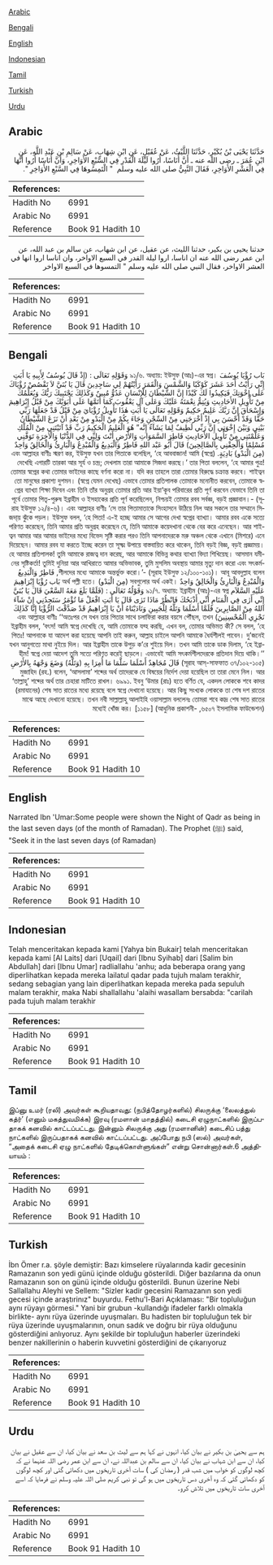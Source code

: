 [Arabic](#arabic)

[Bengali](#bengali)

[English](#english)

[Indonesian](#indonesian)

[Tamil](#tamil)

[Turkish](#turkish)

[Urdu](#urdu)

## Arabic


<div dir="rtl" lang="ar" style={{fontSize:'larger',backgroundColor:'#f8f9fa',padding:20}}>
حَدَّثَنَا يَحْيَى بْنُ بُكَيْرٍ، حَدَّثَنَا اللَّيْثُ، عَنْ عُقَيْلٍ، عَنِ ابْنِ شِهَابٍ، عَنْ سَالِمِ بْنِ عَبْدِ اللَّهِ، عَنِ ابْنِ عُمَرَ ـ رضى الله عنه ـ أَنَّ أُنَاسًا، أُرُوا لَيْلَةَ الْقَدْرِ فِي السَّبْعِ الأَوَاخِرِ، وَأَنَّ أُنَاسًا أُرُوا أَنَّهَا فِي الْعَشْرِ الأَوَاخِرِ، فَقَالَ النَّبِيُّ صلى الله عليه وسلم ‏ "‏ الْتَمِسُوهَا فِي السَّبْعِ الأَوَاخِرِ ‏"‏‏.‏
</div>
<div style={{backgroundColor:'#f8f9fa',padding:20, marginBottom: 10}}><table> <thead> <tr> <th>References:</th> <th></th> </tr> </thead> <tbody><tr><td>Hadith No</td><td>6991</td></tr><tr><td>Arabic No</td><td>6991</td></tr><tr><td>Reference</td><td>Book 91 Hadith 10</td></tr></tbody></table></div>


<div dir="rtl" lang="ar" style={{fontSize:'larger',backgroundColor:'#f8f9fa',padding:20}}>
حدثنا يحيى بن بكير، حدثنا الليث، عن عقيل، عن ابن شهاب، عن سالم بن عبد الله، عن ابن عمر رضى الله عنه ان اناسا، اروا ليلة القدر في السبع الاواخر، وان اناسا اروا انها في العشر الاواخر، فقال النبي صلى الله عليه وسلم " التمسوها في السبع الاواخر
</div>
<div style={{backgroundColor:'#f8f9fa',padding:20, marginBottom: 10}}><table> <thead> <tr> <th>References:</th> <th></th> </tr> </thead> <tbody><tr><td>Hadith No</td><td>6991</td></tr><tr><td>Arabic No</td><td>6991</td></tr><tr><td>Reference</td><td>Book 91 Hadith 10</td></tr></tbody></table></div>

## Bengali


<div dir="rtl" lang="bn" style={{fontSize:'larger',backgroundColor:'#f8f9fa',padding:20}}>
بَاب رُؤْيَا يُوسُفَ ৯১/৬. অধ্যায়: ইউসুফ (আঃ)-এর স্বপ্ন। وَقَوْلِهِ تَعَالَى : (إِذْ قَالَ يُوسُفُ لِأَبِيهِ يَا أَبَتِ إِنِّي رَأَيْتُ أَحَدَ عَشَرَ كَوْكَبًا وَالشَّمْسَ وَالْقَمَرَ رَأَيْتُهُمْ لِي سَاجِدِينَ قَالَ يَا بُنَيَّ لاَ تَقْصُصْ رُؤْيَاكَ عَلٰى إِخْوَتِكَ فَيَكِيدُوا لَكَ كَيْدًا إِنَّ الشَّيْطَانَ لِلْإِنْسَانِ عَدُوٌّ مُبِينٌ وَكَذٰلِكَ يَجْتَبِيكَ رَبُّكَ وَيُعَلِّمُكَ مِنْ تَأْوِيلِ الأَحَادِيثِ وَيُتِمُّ نِعْمَتَهُ عَلَيْكَ وَعَلٰى آلِ يَعْقُوبَ كَمَا أَتَمَّهَا عَلَى أَبَوَيْكَ مِنْ قَبْلُ إِبْرَاهِيمَ وَإِسْحَاقَ إِنَّ رَبَّكَ عَلِيمٌ حَكِيمٌ وَقَوْلِهِ تَعَالٰى يَا أَبَتِ هٰذَا تَأْوِيلُ رُؤْيَايَ مِنْ قَبْلُ قَدْ جَعَلَهَا رَبِّي حَقًّا وَقَدْ أَحْسَنَ بِي إِذْ أَخْرَجَنِي مِنْ السِّجْنِ وَجَاءَ بِكُمْ مِنْ الْبَدْوِ مِنْ بَعْدِ أَنْ نَزَغَ الشَّيْطَانُ بَيْنِي وَبَيْنَ إِخْوَتِي إِنَّ رَبِّي لَطِيفٌ لِمَا يَشَآءُ إِنَّه” هُوَ الْعَلِيمُ الْحَكِيمُ رَبِّ قَدْ آتَيْتَنِي مِنْ الْمُلْكِ وَعَلَّمْتَنِي مِنْ تَأْوِيلِ الأَحَادِيثِ فَاطِرَ السَّمَوَاتِ وَالأَرْضِ أَنْتَ وَلِيِّي فِي الدُّنْيَا وَالْاٰخِرَةِ تَوَفَّنِي مُسْلِمًا وَأَلْحِقْنِي بِالصَّالِحِينَ) قَالَ أَبُو عَبْد اللهِ فَاطِرٌ وَالْبَدِيعُ وَالْمُبْدِعُ وَالْبَارِئُ وَالْخَالِقُ وَاحِدٌ (مِنَ الْبَدْو)ِ بَادِيَةٍ. এবং আল্লাহর বাণীঃ স্মরণ কর, ইউসুফ যখন তার পিতাকে বলেছিল, ‘হে আববাজান! আমি (স্বপ্নে) দেখেছি এগারটি তারকা আর সূর্য ও চন্দ্র; দেখলাম তারা আমাকে সিজদা করছে।’ তার পিতা বললেন, ‘হে আমার পুত্র! তোমার স্বপ্নের কথা তোমার ভাইদের কাছে বর্ণনা করো না। যদি কর তাহলে তারা তোমার বিরুদ্ধে চক্রান্ত করবে। শাইত্বন তো মানুষের প্রকাশ্য দুশমন। (স্বপ্নে যেমন দেখেছ) এভাবে তোমার প্রতিপালক তোমাকে মনোনীত করবেন, তোমাকে স্বপ্নের ব্যাখ্যা শিক্ষা দিবেন এবং তিনি তাঁর অনুগ্রহ তোমার প্রতি আর ইয়া‘কূব পরিবারের প্রতি পূর্ণ করবেন যেভাবে তিনি তা পূর্বে তোমার পিতৃ-পুরুষ ইব্রাহীম ও ইসহাকের প্রতি পূর্ণ করেছিলেন, নিশ্চয়ই তোমার রবব সর্বজ্ঞ, বড়ই প্রজ্ঞাবান।- (সূরাহ ইউসুফ ১২/৪-৬)। এবং আল্লাহর বাণীঃ ‘সে তার পিতামাতাকে সিংহাসনে উঠিয়ে নিল আর সকলে তার সম্মানে সিজদা্য় ঝুঁকে পড়ল। ইউসুফ বলল, ‘হে পিতা! এ-ই হচ্ছে আমার সে আগের দেখা স্বপ্নের ব্যাখ্যা। আমার রবব একে সত্যে পরিণত করেছেন, তিনি আমার প্রতি অনুগ্রহ করেছেন যে, তিনি আমাকে কয়েদখানা থেকে বের করে এনেছেন। আর শাইত্বন আমার আর আমার ভাইদের মধ্যে বিভেদ সৃষ্টি করার পরও তিনি আপনাদেরকে মরু অঞ্চল থেকে এখানে (মিশরে) এনে দিয়েছেন। আমার রবব যা করতে ইচ্ছে করেন তা সূক্ষ্ম উপায়ে বাস্তবায়িত করে থাকেন, তিনি বড়ই বিজ্ঞ, বড়ই প্রজ্ঞাময়। হে আমার প্রতিপালক! তুমি আমাকে রাজত্ব দান করেছ, আর আমাকে বিভিন্ন কথার ব্যাখ্যা বিদ্যা শিখিয়েছ। আসমান যমীনের সৃষ্টিকর্তা! তুমিই দুনিয়া আর আখিরাতে আমার অভিভাবক, তুমি মুসলিম অবস্থায় আমার মৃত্যু দান করো এবং সৎকর্মশীলদের মধ্যে আমাকে অন্তর্ভুক্ত করো।’- (সূরাহ ইউসুফ ১২/১০০-১০১)। আবূ আবদুল্লাহ বলেন, فَاطِرٌ وَالْبَدِيعُ وَالْمُبْدِعُ وَالْبَارِئُ وَالْخَالِقُ وَاحِدٌ সবগুলোর অর্থ একই। (مِنَ الْبَدْو) অর্থ পল্লী হতে। بَاب رُؤْيَا إِبْرَاهِيمَ عَلَيْهِ السَّلاَم ৯১/৭. অধ্যায়: ইব্রাহীম (আঃ)-এর স্বপ্ন وَقَوْلُهُ تَعَالَى : (فَلَمَّا بَلَغَ مَعَهُ السَّعْيَ قَالَ يَا بُنَيَّ إِنِّي أَرٰى فِي الْمَنَامِ أَنِّي أَذْبَحُكَ فَانْظُرْ مَاذَا تَرٰى قَالَ يَا أَبَتِ افْعَلْ مَا تُؤْمَرُ سَتَجِدُنِي إِنْ شَآءَ اللهُ مِنْ الصَّابِرِينَ فَلَمَّا أَسْلَمَا وَتَلَّهُ لِلْجَبِينِ وَنَادَيْنَاهُ أَنْ يَا إِبْرَاهِيمُ قَدْ صَدَّقْتَ الرُّؤْيَا إِنَّا كَذٰلِكَ نَجْزِي الْمُحْسِنِينَ) এবং আল্লাহর বাণীঃ ‘‘অতঃপর সে যখন তার পিতার সাথে চলাফিরা করার বয়সে পৌঁছল, তখন ইব্রাহীম বলল, ‘বৎস! আমি স্বপ্নে দেখেছি যে, আমি তোমাকে যব্হ করছি, এখন বল, তোমার অভিমত কী? সে বলল, ‘হে পিতঃ! আপনাকে যা আদেশ করা হয়েছে আপনি তাই করুন, আল্লাহ চাইলে আপনি আমাকে ধৈর্যশীলই পাবেন। দু’জনেই যখন আনুগত্যে মাথা নুইয়ে দিল। আর ইব্রাহীম তাকে উপুড় ক’রে শুইয়ে দিল। তখন আমি তাকে ডাক দিলাম, ‘হে ইব্রাহীম! স্বপ্নে দেয়া আদেশ তুমি সত্যে পরিণত করেই ছাড়লে। এভাবেই আমি সৎকর্মশীলদেরকে প্রতিদান দিয়ে থাকি।’’ (সূরাহ আস্-সাফফাত ৩৭/১০২-১০৫) قَالَ مُجَاهِدٌ أَسْلَمَا سَلَّمَا مَا أُمِرَا بِهِ (وَتَلَّهُ) وَضَعَ وَجْهَهُ بِالأَرْضِ মুজাহিদ (রহ.) বলেন, ‘আসলামা’ শব্দের অর্থ তাদেরকে যে বিষয়ের নির্দেশ দেয়া হয়েছিল তা তারা মেনে নিল। আর ‘তাল্লাহু’ শব্দের অর্থ তার চেহারা মাটিতে রাখল। ৬৯৯১. ইবনু ‘উমার (রাঃ) হতে বর্ণিত যে, একদল লোককে শবে কাদর (রমাযানের) শেষ সাত রাতের মধ্যে রয়েছে বলে স্বপ্নে দেখানো হয়েছে। আর কিছু সংখ্যক লোককে তা শেষ দশ রাতের মাঝে আছে দেখানো হয়েছে। তখন নবী সাল্লাল্লাহু আলাইহি ওয়াসাল্লাম বললেনঃ তোমরা শবে কাদ্র শেষ সাত রাতের মধ্যেই খোঁজ কর। [১১৫৮] (আধুনিক প্রকাশনী- ,৬৫০৭ ইসলামিক ফাউন্ডেশন)
</div>
<div style={{backgroundColor:'#f8f9fa',padding:20, marginBottom: 10}}><table> <thead> <tr> <th>References:</th> <th></th> </tr> </thead> <tbody><tr><td>Hadith No</td><td>6991</td></tr><tr><td>Arabic No</td><td>6991</td></tr><tr><td>Reference</td><td>Book 91 Hadith 10</td></tr></tbody></table></div>

## English


<div dir="ltr" lang="en" style={{fontSize:'larger',backgroundColor:'#f8f9fa',padding:20}}>
Narrated Ibn 'Umar:Some people were shown the Night of Qadr as being in the last seven days (of the month of Ramadan). The Prophet (ﷺ) said, "Seek it in the last seven days (of Ramadan)
</div>
<div style={{backgroundColor:'#f8f9fa',padding:20, marginBottom: 10}}><table> <thead> <tr> <th>References:</th> <th></th> </tr> </thead> <tbody><tr><td>Hadith No</td><td>6991</td></tr><tr><td>Arabic No</td><td>6991</td></tr><tr><td>Reference</td><td>Book 91 Hadith 10</td></tr></tbody></table></div>

## Indonesian


<div dir="ltr" lang="id" style={{fontSize:'larger',backgroundColor:'#f8f9fa',padding:20}}>
Telah menceritakan kepada kami [Yahya bin Bukair] telah menceritakan kepada kami [Al Laits] dari [Uqail] dari [Ibnu Syihab] dari [Salim bin Abdullah] dari [Ibnu Umar] radliallahu 'anhu; ada beberapa orang yang diperlihatkan kepada mereka lailatul qadar pada tujuh malam terakhir, sedang sebagian yang lain diperlihatkan kepada mereka pada sepuluh malam terakhir, maka Nabi shallallahu 'alaihi wasallam bersabda: "carilah pada tujuh malam terakhir
</div>
<div style={{backgroundColor:'#f8f9fa',padding:20, marginBottom: 10}}><table> <thead> <tr> <th>References:</th> <th></th> </tr> </thead> <tbody><tr><td>Hadith No</td><td>6991</td></tr><tr><td>Arabic No</td><td>6991</td></tr><tr><td>Reference</td><td>Book 91 Hadith 10</td></tr></tbody></table></div>

## Tamil


<div dir="ltr" lang="ta" style={{fontSize:'larger',backgroundColor:'#f8f9fa',padding:20}}>
இப்னு உமர் (ரலி) அவர்கள் கூறியதாவது: (நபித்தோழர்களில்) சிலருக்கு ‘லைலத்துல் கத்ர்’ (எனும் மகத்துவமிக்க) இரவு (ரமளான் மாதத்தில்) கடைசி ஏழுநாட்களில் இருப்பதாகக் கனவில் காட்டப்பட்டது. இன்னும் சிலருக்கு அது (ரமளானின்) கடைசிப் பத்து நாட்களில் இருப்பதாகக் கனவில் காட்டப்பட்டது. அப்போது நபி (ஸல்) அவர்கள், “அதைக் கடைசி ஏழு நாட்களில் தேடிக்கொள்ளுங்கள்” என்று சொன்னார்கள்.6 அத்தியாயம் :
</div>
<div style={{backgroundColor:'#f8f9fa',padding:20, marginBottom: 10}}><table> <thead> <tr> <th>References:</th> <th></th> </tr> </thead> <tbody><tr><td>Hadith No</td><td>6991</td></tr><tr><td>Arabic No</td><td>6991</td></tr><tr><td>Reference</td><td>Book 91 Hadith 10</td></tr></tbody></table></div>

## Turkish


<div dir="ltr" lang="tr" style={{fontSize:'larger',backgroundColor:'#f8f9fa',padding:20}}>
İbn Ömer r.a. şöyle demiştir: Bazı kimselere rüyalarında kadir gecesinin Ramazanın son yedi günü içinde olduğu gösterildi. Diğer bazılarına da onun Ramazanın son on günü içinde olduğu gösterildi. Bunun üzerine Nebi Sallallahu Aleyhi ve Sellem: "Sizler kadir gecesini Ramazanın son yedi gecesi içinde araştırinız" buyurdu. Fethu'l-Bari Açıklaması: "Bir topluluğun aynı rüyayı görmesi." Yani bir grubun -kullandığı ifadeler farklı olmakla birlikte- aynı rüya üzerinde uyuşmaları. Bu hadisten bir topluluğun tek bir rüya üzerinde uyuşmalarının, onun sadık ve doğru bir rüya olduğunu gösterdiğini anlıyoruz. Aynı şekilde bir topluluğun haberler üzerindeki benzer nakillerinin o haberin kuvvetini gösterdiğini de çıkarıyoruz
</div>
<div style={{backgroundColor:'#f8f9fa',padding:20, marginBottom: 10}}><table> <thead> <tr> <th>References:</th> <th></th> </tr> </thead> <tbody><tr><td>Hadith No</td><td>6991</td></tr><tr><td>Arabic No</td><td>6991</td></tr><tr><td>Reference</td><td>Book 91 Hadith 10</td></tr></tbody></table></div>

## Urdu


<div dir="rtl" lang="ur" style={{fontSize:'larger',backgroundColor:'#f8f9fa',padding:20}}>
ہم سے یحییٰ بن بکیر نے بیان کیا، انہوں نے کہا ہم سے لیث بن سعد نے بیان کیا، ان سے عقیل نے بیان کیا، ان سے ابن شہاب نے بیان کیا، ان سے سالم بن عبداللہ نے، ان سے ابن عمر رضی اللہ عنہما نے کہ کچھ لوگوں کو خواب میں شب قدر ( رمضان کی ) سات آخری تاریخوں میں دکھائی گئی اور کچھ لوگوں کو دکھائی گئی کہ وہ آخری دس تاریخوں میں ہو گی تو نبی کریم صلی اللہ علیہ وسلم نے فرمایا کہ اسے آخری سات تاریخوں میں تلاش کرو۔
</div>
<div style={{backgroundColor:'#f8f9fa',padding:20, marginBottom: 10}}><table> <thead> <tr> <th>References:</th> <th></th> </tr> </thead> <tbody><tr><td>Hadith No</td><td>6991</td></tr><tr><td>Arabic No</td><td>6991</td></tr><tr><td>Reference</td><td>Book 91 Hadith 10</td></tr></tbody></table></div>